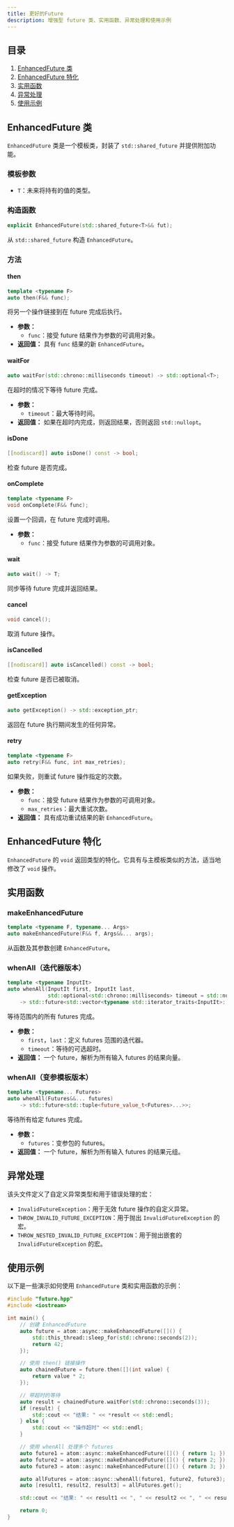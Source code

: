 ```yaml
---
title: 更好的Future
description: 增强型 future 类、实用函数、异常处理和使用示例
---
```


## 目录

1. [EnhancedFuture 类](#enhancedfuture-类)
2. [EnhancedFuture<void> 特化](#enhancedfuturevoid-特化)
3. [实用函数](#实用函数)
4. [异常处理](#异常处理)
5. [使用示例](#使用示例)

## EnhancedFuture 类

`EnhancedFuture` 类是一个模板类，封装了 `std::shared_future` 并提供附加功能。

### 模板参数

- `T`：未来将持有的值的类型。

### 构造函数

```cpp
explicit EnhancedFuture(std::shared_future<T>&& fut);
```

从 `std::shared_future` 构造 `EnhancedFuture`。

### 方法

#### then

```cpp
template <typename F>
auto then(F&& func);
```

将另一个操作链接到在 future 完成后执行。

- **参数：**
  - `func`：接受 future 结果作为参数的可调用对象。
- **返回值：** 具有 `func` 结果的新 `EnhancedFuture`。

#### waitFor

```cpp
auto waitFor(std::chrono::milliseconds timeout) -> std::optional<T>;
```

在超时的情况下等待 future 完成。

- **参数：**
  - `timeout`：最大等待时间。
- **返回值：** 如果在超时内完成，则返回结果，否则返回 `std::nullopt`。

#### isDone

```cpp
[[nodiscard]] auto isDone() const -> bool;
```

检查 future 是否完成。

#### onComplete

```cpp
template <typename F>
void onComplete(F&& func);
```

设置一个回调，在 future 完成时调用。

- **参数：**
  - `func`：接受 future 结果作为参数的可调用对象。

#### wait

```cpp
auto wait() -> T;
```

同步等待 future 完成并返回结果。

#### cancel

```cpp
void cancel();
```

取消 future 操作。

#### isCancelled

```cpp
[[nodiscard]] auto isCancelled() const -> bool;
```

检查 future 是否已被取消。

#### getException

```cpp
auto getException() -> std::exception_ptr;
```

返回在 future 执行期间发生的任何异常。

#### retry

```cpp
template <typename F>
auto retry(F&& func, int max_retries);
```

如果失败，则重试 future 操作指定的次数。

- **参数：**
  - `func`：接受 future 结果作为参数的可调用对象。
  - `max_retries`：最大重试次数。
- **返回值：** 具有成功重试结果的新 `EnhancedFuture`。

## EnhancedFuture<void> 特化

`EnhancedFuture` 的 `void` 返回类型的特化。它具有与主模板类似的方法，适当地修改了 `void` 操作。

## 实用函数

### makeEnhancedFuture

```cpp
template <typename F, typename... Args>
auto makeEnhancedFuture(F&& f, Args&&... args);
```

从函数及其参数创建 `EnhancedFuture`。

### whenAll（迭代器版本）

```cpp
template <typename InputIt>
auto whenAll(InputIt first, InputIt last,
             std::optional<std::chrono::milliseconds> timeout = std::nullopt)
    -> std::future<std::vector<typename std::iterator_traits<InputIt>::value_type>>;
```

等待范围内的所有 futures 完成。

- **参数：**
  - `first`，`last`：定义 futures 范围的迭代器。
  - `timeout`：等待的可选超时。
- **返回值：** 一个 future，解析为所有输入 futures 的结果向量。

### whenAll（变参模板版本）

```cpp
template <typename... Futures>
auto whenAll(Futures&&... futures)
    -> std::future<std::tuple<future_value_t<Futures>...>>;
```

等待所有给定 futures 完成。

- **参数：**
  - `futures`：变参包的 futures。
- **返回值：** 一个 future，解析为所有输入 futures 的结果元组。

## 异常处理

该头文件定义了自定义异常类型和用于错误处理的宏：

- `InvalidFutureException`：用于无效 future 操作的自定义异常。
- `THROW_INVALID_FUTURE_EXCEPTION`：用于抛出 `InvalidFutureException` 的宏。
- `THROW_NESTED_INVALID_FUTURE_EXCEPTION`：用于抛出嵌套的 `InvalidFutureException` 的宏。

## 使用示例

以下是一些演示如何使用 `EnhancedFuture` 类和实用函数的示例：

```cpp
#include "future.hpp"
#include <iostream>

int main() {
    // 创建 EnhancedFuture
    auto future = atom::async::makeEnhancedFuture([]() {
        std::this_thread::sleep_for(std::chrono::seconds(2));
        return 42;
    });

    // 使用 then() 链接操作
    auto chainedFuture = future.then([](int value) {
        return value * 2;
    });

    // 带超时的等待
    auto result = chainedFuture.waitFor(std::chrono::seconds(3));
    if (result) {
        std::cout << "结果: " << *result << std::endl;
    } else {
        std::cout << "操作超时" << std::endl;
    }

    // 使用 whenAll 处理多个 futures
    auto future1 = atom::async::makeEnhancedFuture([]() { return 1; });
    auto future2 = atom::async::makeEnhancedFuture([]() { return 2; });
    auto future3 = atom::async::makeEnhancedFuture([]() { return 3; });

    auto allFutures = atom::async::whenAll(future1, future2, future3);
    auto [result1, result2, result3] = allFutures.get();

    std::cout << "结果: " << result1 << ", " << result2 << ", " << result3 << std::endl;

    return 0;
}
```
